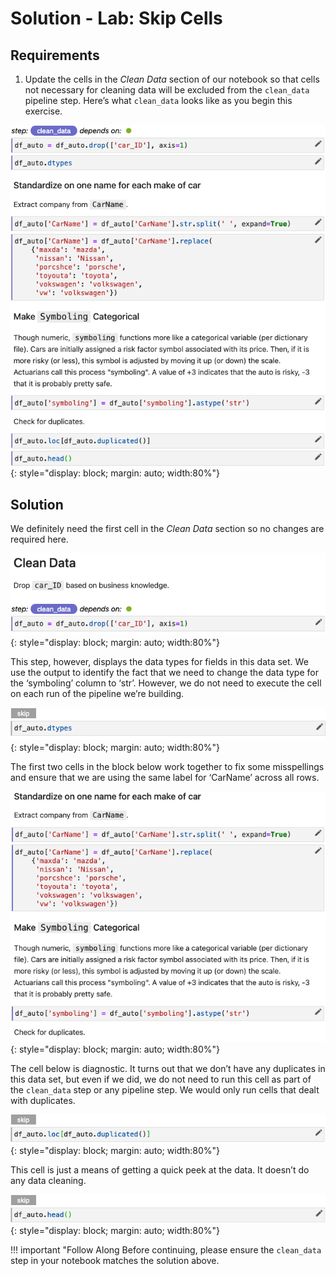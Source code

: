 # Solution - Lab: Skip Cells

## Requirements
1. Update the cells in the *Clean Data* section of our notebook so that cells
not necessary for cleaning data will be excluded from the `clean_data` pipeline
step. Here’s what `clean_data` looks like as you begin this exercise. 

![clean data step](images/clean_data.png)
{: style="display: block; margin: auto; width:80%"}

## Solution

We definitely need the first cell in the *Clean Data* section so no changes
are required here.

![clean_data first cell](images/clean_data-firstcell.png)
{: style="display: block; margin: auto; width:80%"}

This step, however, displays the data types for fields in this data set. We
use the output to identify the fact that we need to change the data type for
the ‘symboling’ column to ‘str’. However, we do not need to execute the cell
on each run of the pipeline we’re building.

![df_auto.dtypes()](images/df_auto-dtypes.png)
{: style="display: block; margin: auto; width:80%"}

The first two cells in the block below work together to fix some misspellings
and ensure that we are using the same label for ‘CarName’ across all rows.

![standardize car names](images/standardize-car-names.png)
{: style="display: block; margin: auto; width:80%"}

The cell below is diagnostic. It turns out that we don’t have any duplicates
in this data set, but even if we did, we do not need to run this cell as part
of the `clean_data` step or any pipeline step. We would only run cells that
dealt with duplicates. 

![df_auto.loc()](images/df_auto-loc.png)
{: style="display: block; margin: auto; width:80%"}

This cell is just a means of getting a quick peek at the data. It doesn’t do
any data cleaning.

![df_auto.head()](images/df_auto-head.png)
{: style="display: block; margin: auto; width:80%"}

!!! important "Follow Along
    Before continuing, please ensure the `clean_data` step in your notebook
    matches the solution above.